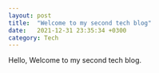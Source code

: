 ```yaml
---
layout: post
title:  "Welcome to my second tech blog"
date:   2021-12-31 23:35:34 +0300
category: Tech
---
```


Hello, Welcome to my second tech blog.